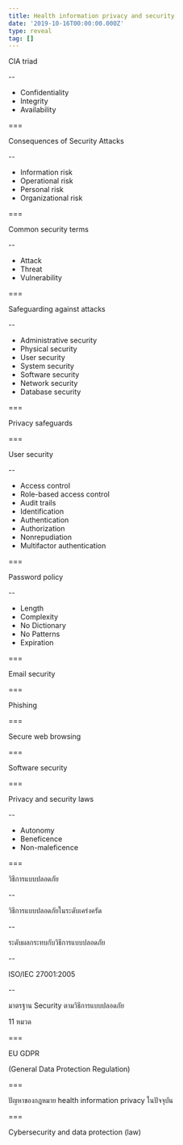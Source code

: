 ```yaml
---
title: Health information privacy and security
date: '2019-10-16T00:00:00.000Z'
type: reveal
tag: []
---
```


CIA triad

--

- Confidentiality
- Integrity
- Availability

===

Consequences of Security Attacks

--

- Information risk
- Operational risk
- Personal risk
- Organizational risk

===

Common security terms

--

- Attack
- Threat
- Vulnerability

===

Safeguarding against attacks

--

- Administrative security
- Physical security
- User security
- System security
- Software security
- Network security
- Database security

===

Privacy safeguards

===

User security

--

- Access control
- Role-based access control
- Audit trails
- Identification
- Authentication
- Authorization
- Nonrepudiation
- Multifactor authentication

===

Password policy

--

- Length
- Complexity
- No Dictionary
- No Patterns
- Expiration

===

Email security

===

Phishing

===

Secure web browsing

===

Software security

===

Privacy and security laws

--

- Autonomy
- Beneficence
- Non-maleficence

===

วิธีการแบบปลอดภัย

--

วิธีการแบบปลอดภัยในระดับเคร่งครัด

--

ระดับผลกระทบกับวิธีการแบบปลอดภัย

--

ISO/IEC 27001:2005

--

มาตรฐาน Security ตามวิธีการแบบปลอดภัย

11 หมวด

===

EU GDPR

(General Data Protection Regulation)

===

ปัญหาของกฎหมาย health information privacy ในปัจจุบัน

===

Cybersecurity and data protection (law)

